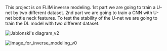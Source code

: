 This project is on FLIM inverse modeling.
 1st part we are going to train a U-net by two different dataset.
 2nd part we are going to train a CNN with U-net bottle neck features.
 To test the stability of the U-net we are going to train the DL model with two different dataset.



![Jablonski's diagram_v2](https://github.com/Mou06/FLIM/assets/69230384/e18a2fcf-4e3c-4146-abe4-d178a92bfe0d)



![Image_for_inverse_modeling_v0](https://github.com/Mou06/FLIM/assets/69230384/cd415a74-f75b-4c0e-bdc7-bfcd8a3e223a)
